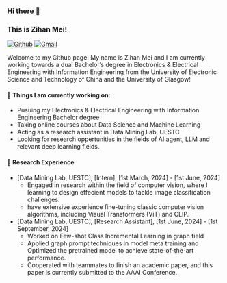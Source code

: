 ### Hi there 👋 
### This is Zihan Mei!

[![Github](https://img.shields.io/badge/-Github-000?style=flat&logo=Github&logoColor=white)](https://github.com/Harrison-zh-M)
[![Gmail](https://img.shields.io/badge/-Gmail-c14438?style=flat&logo=Gmail&logoColor=white)](mailto:zhmei2019@gmail.com)

Welcome to my Github page! My name is Zihan Mei and I am currently working towards a dual Bachelor’s degree in Electronics & Electrical Engineering with Information Engineering from the University of Electronic Science and Technology of China and the University of Glasgow!  

#### 🌱 Things I am currently working on: 
- Pusuing my Electronics & Electrical Engineering with Information Engineering Bachelor degree
- Taking online courses about Data Science and Machine Learning
- Acting as a research assistant in Data Mining Lab, UESTC
- Looking for research oppertunities in the fields of AI agent, LLM and relevant deep learning fields. 

#### 🏢 Research Experience
- [Data Mining Lab, UESTC], [Intern], [1st March, 2024] - [1st June, 2024]
  - Engaged in research within the field of computer vision, where I learning to design effecient models to tackle image classification challenges.
  - have extensive experience fine-tuning classic computer vision algorithms, including Visual Transformers (ViT) and CLIP.
- [Data Mining Lab, UESTC], [Research Assistant], [1st June, 2024] - [1st September, 2024]
  - Worked on Few-shot Class Incremental Learning in graph field
  - Applied graph prompt techniques in model meta training and Optimized the pretrained model to achieve state-of-the-art performance.
  - Cooperated with teammates to finish an academic paper, and this paper is currently submitted to the AAAI Conference. 

